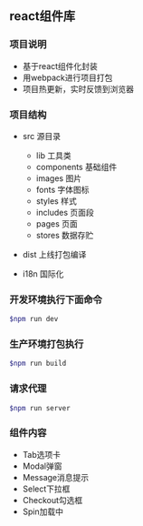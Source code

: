 ## react组件库

### 项目说明
+ 基于react组件化封装
+ 用webpack进行项目打包
+ 项目热更新，实时反馈到浏览器

### 项目结构
* src 源目录
	* lib 工具类
	* components 基础组件
	* images 图片
	* fonts 字体图标
	* styles 样式
	* includes 页面段
	* pages 页面
	* stores 数据存贮
	
* dist 上线打包编译

* i18n 国际化


### 开发环境执行下面命令
```bash
$npm run dev
```

### 生产环境打包执行
```bash
$npm run build
```

### 请求代理
```bash
$npm run server
```

### 组件内容
+ Tab选项卡
+ Modal弹窗
+ Message消息提示
+ Select下拉框
+ Checkout勾选框
+ Spin加载中
